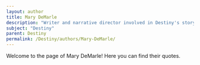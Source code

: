 ```yaml
---
layout: author
title: Mary DeMarle
description: "Writer and narrative director involved in Destiny's storytelling elements and world-building."
subject: "Destiny"
parent: Destiny
permalink: /Destiny/authors/Mary-DeMarle/
---
```


Welcome to the page of Mary DeMarle! Here you can find their quotes.
